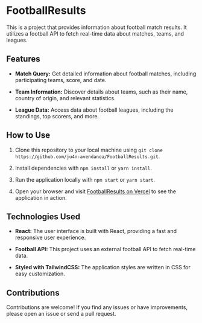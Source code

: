 # FootballResults

This is a project that provides information about football match results. It utilizes a football API to fetch real-time data about matches, teams, and leagues.

## Features

- **Match Query:** Get detailed information about football matches, including participating teams, score, and date.

- **Team Information:** Discover details about teams, such as their name, country of origin, and relevant statistics.

- **League Data:** Access data about football leagues, including the standings, top scorers, and more.

## How to Use

1. Clone this repository to your local machine using `git clone https://github.com/ju4n-avendanoa/FootballResults.git`.

2. Install dependencies with `npm install` or `yarn install`.

3. Run the application locally with `npm start` or `yarn start`.

4. Open your browser and visit [FootballResults on Vercel](https://footballresults.vercel.app) to see the application in action.

## Technologies Used

- **React:** The user interface is built with React, providing a fast and responsive user experience.

- **Football API:** This project uses an external football API to fetch real-time data.

- **Styled with TailwindCSS:** The application styles are written in CSS for easy customization.

## Contributions

Contributions are welcome! If you find any issues or have improvements, please open an issue or send a pull request.


